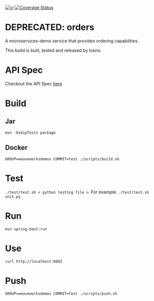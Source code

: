 [![ci](https://github.com/exam-rncp/orders/actions/workflows/main.yaml/badge.svg)](https://github.com/exam-rncp/orders/actions/workflows/main.yaml)
[![Coverage Status](https://coveralls.io/repos/github/exam-rncp/orders/badge.svg?branch=main)](https://coveralls.io/github/exam-rncp/orders?branch=main)

# DEPRECATED: orders
A microservices-demo service that provides ordering capabilities.

This build is built, tested and released by travis.

# API Spec

Checkout the API Spec [here](http://microservices-demo.github.io/api/index?url=https://raw.githubusercontent.com/microservices-demo/orders/master/api-spec/orders.json)

# Build

## Jar
`mvn -DskipTests package`

## Docker
`GROUP=weaveworksdemos COMMIT=test ./scripts/build.sh`

# Test
`./test/test.sh < python testing file >`. For example: `./test/test.sh unit.py`

# Run
`mvn spring-boot:run`

# Use
`curl http://localhost:8082`

# Push
`GROUP=weaveworksdemos COMMIT=test ./scripts/push.sh`
